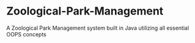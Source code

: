 # Zoological-Park-Management
A Zoological Park Management system built in Java utilizing all essential OOPS concepts 
